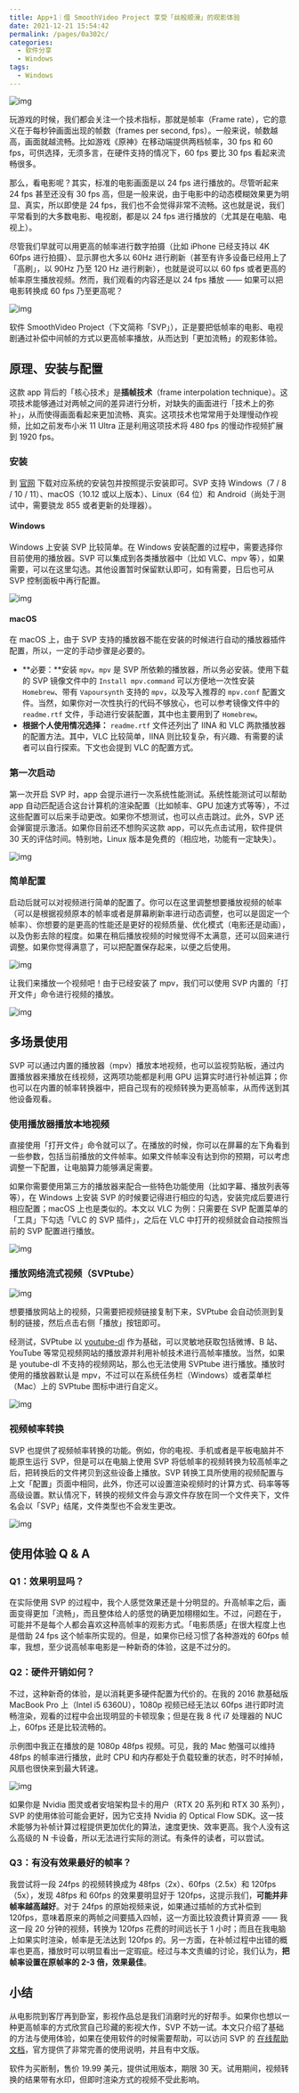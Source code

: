 ```yaml
---
title: App+1｜借 SmoothVideo Project 享受「丝般顺滑」的观影体验
date: 2021-12-21 15:54:42
permalink: /pages/0a302c/
categories:
  - 软件分享
  - Windows
tags:
  - Windows
---
```


![img](https://cdn.sspai.com/article/5a562282-e413-0555-4975-a5886a78d714.jpg?imageMogr2/auto-orient/quality/95/thumbnail/!1420x708r/gravity/Center/crop/1420x708/interlace/1)



玩游戏的时候，我们都会关注一个技术指标，那就是帧率（Frame rate），它的意义在于每秒钟画面出现的帧数（frames per second, fps）。一般来说，帧数越高，画面就越流畅。比如游戏《原神》在移动端提供两档帧率，30 fps 和 60 fps，可供选择，无须多言，在硬件支持的情况下，60 fps 要比 30 fps 看起来流畅很多。

那么，看电影呢？其实，标准的电影画面是以 24 fps 进行播放的。尽管听起来 24 fps 甚至还没有 30 fps 高，但是一般来说，由于电影中的动态模糊效果更为明显、真实，所以即使是 24 fps，我们也不会觉得非常不流畅。这也就是说，我们平常看到的大多数电影、电视剧，都是以 24 fps 进行播放的（尤其是在电脑、电视上）。

尽管我们早就可以用更高的帧率进行数字拍摄（比如 iPhone 已经支持以 4K 60fps 进行拍摄）、显示屏也大多以 60Hz 进行刷新（甚至有许多设备已经用上了「高刷」，以 90Hz 乃至 120 Hz 进行刷新），也就是说可以以 60 fps 或者更高的帧率原生播放视频。然而，我们观看的内容还是以 24 fps 播放 —— 如果可以把电影转换成 60 fps 乃至更高呢？

![img](https://cdn.sspai.com/editor/u_/c4sn555b34td27usptu0.png?imageView2/2/w/1120/q/90/interlace/1/ignore-error/1)

软件 SmoothVideo Project（下文简称「SVP」），正是要把低帧率的电影、电视剧通过补偿中间帧的方式以更高帧率播放，从而达到「更加流畅」的观影体验。

## 原理、安装与配置

这款 app 背后的「核心技术」是**插帧技术**（frame interpolation technique）。这项技术能够通过对两帧之间的差异进行分析，对缺失的画面进行「技术上的弥补」，从而使得画面看起来更加流畅、真实。这项技术也常常用于处理慢动作视频，比如之前发布小米 11 Ultra 正是利用这项技术将 480 fps 的慢动作视频扩展到 1920 fps。

### 安装

到 [官网](https://www.svp-team.com/zh/get/) 下载对应系统的安装包并按照提示安装即可。SVP 支持 Windows（7 / 8 / 10 / 11）、macOS（10.12 或以上版本）、Linux（64 位）和 Android（尚处于测试中，需要骁龙 855 或者更新的处理器）。

#### Windows

Windows 上安装 SVP 比较简单。在 Windows 安装配置的过程中，需要选择你目前使用的播放器。SVP 可以集成到各类播放器中（比如 VLC、mpv 等），如果需要，可以在这里勾选。其他设置暂时保留默认即可，如有需要，日后也可从 SVP 控制面板中再行配置。

![img](https://cdn.sspai.com/editor/u_/c4sn55lb34td201m5uqg.png?imageView2/2/w/1120/q/90/interlace/1/ignore-error/1)

#### macOS

在 macOS 上，由于 SVP 支持的播放器不能在安装的时候进行自动的播放器插件配置，所以，一定的手动步骤是必要的。

- **必要：**安装 `mpv`。`mpv` 是 SVP 所依赖的播放器，所以务必安装。使用下载的 SVP 镜像文件中的 `Install mpv.command` 可以方便地一次性安装 `Homebrew`、带有 `Vapoursynth` 支持的 `mpv`，以及写入推荐的 `mpv.conf` 配置文件。当然，如果你对一次性执行的代码不够放心，也可以参考镜像文件中的 `readme.rtf` 文件，手动进行安装配置，其中也主要用到了 `Homebrew`。
- **根据个人使用情况选择：** `readme.rtf` 文件还列出了 IINA 和 VLC 两款播放器的配置方法。其中，VLC 比较简单，IINA 则比较复杂，有兴趣、有需要的读者可以自行探索。下文也会提到 VLC 的配置方式。

### 第一次启动

第一次开启 SVP 时，app 会提示进行一次系统性能测试。系统性能测试可以帮助 app 自动匹配适合这台计算机的渲染配置（比如帧率、GPU 加速方式等等），不过这些配置可以后来手动更改。如果你不想测试，也可以点击跳过。此外，SVP 还会弹窗提示激活。如果你目前还不想购买这款 app，可以先点击试用，软件提供 30 天的评估时间。特别地，Linux 版本是免费的（相应地，功能有一定缺失）。

![img](https://cdn.sspai.com/editor/u_/c4sn55lb34td201m5ur0.png?imageView2/2/w/1120/q/90/interlace/1/ignore-error/1)

### 简单配置

启动后就可以对视频进行简单的配置了。你可以在这里调整想要播放视频的帧率（可以是根据视频原本的帧率或者是屏幕刷新率进行动态调整，也可以是固定一个帧率）、你想要的是更高的性能还是更好的视频质量、优化模式（电影还是动画），以及伪影去除的程度。如果在稍后播放视频的时候觉得不太满意，还可以回来进行调整。如果你觉得满意了，可以把配置保存起来，以便之后使用。

![img](https://cdn.sspai.com/editor/u_/c4sn55tb34td201m5urg.png?imageView2/2/w/1120/q/90/interlace/1/ignore-error/1)

让我们来播放一个视频吧！由于已经安装了 mpv，我们可以使用 SVP 内置的「打开文件」命令进行视频的播放。

![img](https://cdn.sspai.com/editor/u_/c4sn565b34td201m5us0.png?imageView2/2/w/1120/q/90/interlace/1/ignore-error/1)

## 多场景使用

SVP 可以通过内置的播放器（mpv）播放本地视频，也可以监视剪贴板，通过内置播放器来播放在线视频，这两项功能都是利用 GPU 运算实时进行补帧运算；你也可以在内置的帧率转换器中，把自己现有的视频转换为更高帧率，从而传送到其他设备观看。

### 使用播放器播放本地视频

直接使用「打开文件」命令就可以了。在播放的时候，你可以在屏幕的左下角看到一些参数，包括当前播放的文件帧率。如果文件帧率没有达到你的预期，可以考虑调整一下配置，让电脑算力能够满足需要。

如果你需要使用第三方的播放器来配合一些特色功能使用（比如字幕、播放列表等等），在 Windows 上安装 SVP 的时候要记得进行相应的勾选，安装完成后要进行相应配置；macOS 上也是类似的。本文以 VLC 为例：只需要在 SVP 配置菜单的「工具」下勾选「VLC 的 SVP 插件」，之后在 VLC 中打开的视频就会自动按照当前的 SVP 配置进行播放。

![img](https://cdn.sspai.com/editor/u_/c4sn56db34td2ab6q9fg.png?imageView2/2/w/1120/q/90/interlace/1/ignore-error/1)

### 播放网络流式视频（SVPtube）

![img](https://cdn.sspai.com/editor/u_/c4sn56lb34td2engksh0.png?imageView2/2/w/1120/q/90/interlace/1/ignore-error/1)

想要播放网站上的视频，只需要把视频链接复制下来，SVPtube 会自动侦测到复制的链接，然后点击右侧「播放」按钮即可。

经测试，SVPtube 以 [youtube-dl](https://github.com/ytdl-org) 作为基础，可以灵敏地获取包括微博、B 站、YouTube 等常见视频网站的播放源并利用补帧技术进行高帧率播放。当然，如果是 youtube-dl 不支持的视频网站，那么也无法使用 SVPtube 进行播放。播放时使用的播放器默认是 mpv，不过可以在系统任务栏（Windows）或者菜单栏（Mac）上的 SVPtube 图标中进行自定义。

![img](https://cdn.sspai.com/editor/u_/c4sn56lb34td2engkshg.png?imageView2/2/w/1120/q/90/interlace/1/ignore-error/1)

 

### 视频帧率转换

SVP 也提供了视频帧率转换的功能。例如，你的电视、手机或者是平板电脑并不能原生运行 SVP，但是可以在电脑上使用 SVP 将低帧率的视频转换为较高帧率之后，把转换后的文件拷贝到这些设备上播放。SVP 转换工具所使用的视频配置与上文「配置」页面中相同，此外，你还可以设置渲染视频时的计算方式、码率等等高级设置。默认情况下，转换的视频文件会与源文件存放在同一个文件夹下，文件名会以「SVP」结尾，文件类型也不会发生更改。

![img](https://cdn.sspai.com/editor/u_/c4sn56tb34td27usptug.png?imageView2/2/w/1120/q/90/interlace/1/ignore-error/1)

## 使用体验 Q & A

### Q1：效果明显吗？

在实际使用 SVP 的过程中，我个人感觉效果还是十分明显的。升高帧率之后，画面变得更加「流畅」，而且整体给人的感觉的确更加栩栩如生。不过，问题在于，可能并不是每个人都会喜欢这种高帧率的观影方式。「电影质感」在很大程度上也是借助 24 fps 这个帧率所实现的。但是，如果你已经习惯了各种游戏的 60fps 帧率，我想，至少说高帧率电影是一种新奇的体验，这是不过分的。

### Q2：硬件开销如何？

不过，这种新奇的体验，是以消耗更多硬件配置为代价的。在我的 2016 款基础版 MacBook Pro 上（Intel i5 6360U），1080p 视频已经无法以 60fps 进行即时流畅渲染，观看的过程中会出现明显的卡顿现象；但是在我 8 代 i7 处理器的 NUC 上，60fps 还是比较流畅的。

示例图中我正在播放的是 1080p 48fps 视频。可见，我的 Mac 勉强可以维持 48fps 的帧率进行播放，此时 CPU 和内存都处于负载较重的状态，时不时掉帧，风扇也很快来到最大转速。

![img](https://cdn.sspai.com/editor/u_/c4sn575b34td27usptv0.png?imageView2/2/w/1120/q/90/interlace/1/ignore-error/1)

如果你是 Nvidia 图灵或者安培架构显卡的用户（RTX 20 系列和 RTX 30 系列），SVP 的使用体验可能会更好，因为它支持 Nvidia 的 Optical Flow SDK。这一技术能够为补帧计算过程提供更加优化的算法，速度更快、效率更高。我个人没有这么高级的 N 卡设备，所以无法进行实际的测试。有条件的读者，可以尝试。

### Q3：有没有效果最好的帧率？

我尝试将一段 24fps 的视频转换成为 48fps（2x）、60fps（2.5x）和 120fps（5x），发现 48fps 和 60fps 的效果要明显好于 120fps，这提示我们，**可能并非帧率越高越好**。对于 24fps 的原始视频来说，如果通过插帧的方式补偿到 120fps，意味着原来的两帧之间要插入四帧，这一方面比较浪费计算资源 —— 我这一段 20 分钟的视频，转换为 120fps 花费的时间远长于 1 小时；而且在我电脑上如果实时渲染，帧率是无法达到 120fps 的。另一方面，在补帧过程中出错的概率也更高，播放时可以明显看出一定瑕疵。经过与本文责编的讨论，我们认为，**把帧率设置在原帧率的 2-3 倍，效果最佳**。

## 小结

从电影院到客厅再到卧室，影视作品总是我们消磨时光的好帮手。如果你也想以一种更高帧率的方式欣赏自己珍藏的影视大作，SVP 不妨一试。本文只介绍了基础的方法与使用体验，如果在使用软件的时候需要帮助，可以访问 SVP 的 [在线帮助文档](https://www.svp-team.cn.com/wiki/Main_Page)，官方提供了非常完善的使用说明，并且有中文版。

软件为买断制，售价 19.99 美元，提供试用版本，期限 30 天。试用期间，视频转换的结果带有水印，但即时渲染方式的视频不受此影响。